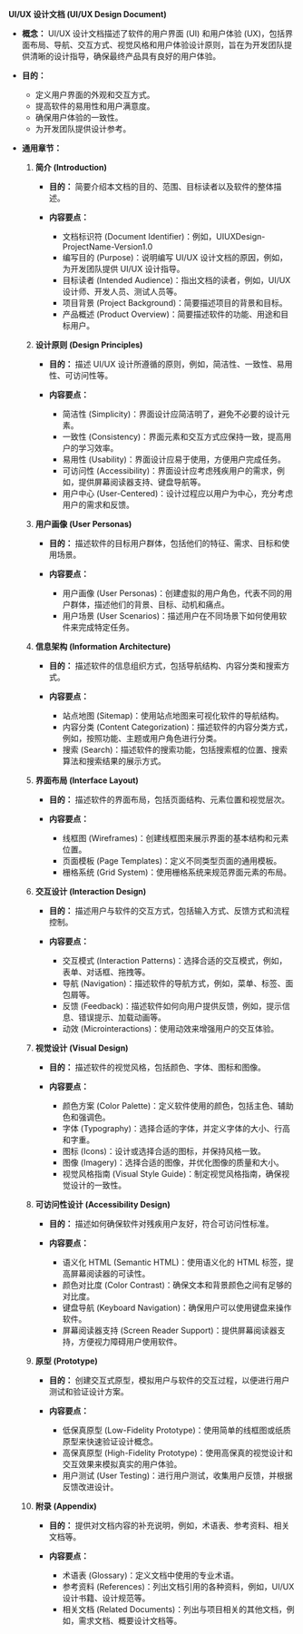 **UI/UX 设计文档 (UI/UX Design Document)**

*   **概念：** UI/UX 设计文档描述了软件的用户界面 (UI) 和用户体验 (UX)，包括界面布局、导航、交互方式、视觉风格和用户体验设计原则，旨在为开发团队提供清晰的设计指导，确保最终产品具有良好的用户体验。
*   **目的：**

    *   定义用户界面的外观和交互方式。
    *   提高软件的易用性和用户满意度。
    *   确保用户体验的一致性。
    *   为开发团队提供设计参考。
*   **通用章节：**

    1.  **简介 (Introduction)**

        *   **目的：** 简要介绍本文档的目的、范围、目标读者以及软件的整体描述。
        *   **内容要点：**

            *   文档标识符 (Document Identifier)：例如，UIUXDesign-ProjectName-Version1.0
            *   编写目的 (Purpose)：说明编写 UI/UX 设计文档的原因，例如，为开发团队提供 UI/UX 设计指导。
            *   目标读者 (Intended Audience)：指出文档的读者，例如，UI/UX 设计师、开发人员、测试人员等。
            *   项目背景 (Project Background)：简要描述项目的背景和目标。
            *   产品概述 (Product Overview)：简要描述软件的功能、用途和目标用户。
    2.  **设计原则 (Design Principles)**

        *   **目的：** 描述 UI/UX 设计所遵循的原则，例如，简洁性、一致性、易用性、可访问性等。
        *   **内容要点：**

            *   简洁性 (Simplicity)：界面设计应简洁明了，避免不必要的设计元素。
            *   一致性 (Consistency)：界面元素和交互方式应保持一致，提高用户的学习效率。
            *   易用性 (Usability)：界面设计应易于使用，方便用户完成任务。
            *   可访问性 (Accessibility)：界面设计应考虑残疾用户的需求，例如，提供屏幕阅读器支持、键盘导航等。
            *   用户中心 (User-Centered)：设计过程应以用户为中心，充分考虑用户的需求和反馈。
    3.  **用户画像 (User Personas)**

        *   **目的：** 描述软件的目标用户群体，包括他们的特征、需求、目标和使用场景。
        *   **内容要点：**

            *   用户画像 (User Personas)：创建虚拟的用户角色，代表不同的用户群体，描述他们的背景、目标、动机和痛点。
            *   用户场景 (User Scenarios)：描述用户在不同场景下如何使用软件来完成特定任务。
    4.  **信息架构 (Information Architecture)**

        *   **目的：** 描述软件的信息组织方式，包括导航结构、内容分类和搜索方式。
        *   **内容要点：**

            *   站点地图 (Sitemap)：使用站点地图来可视化软件的导航结构。
            *   内容分类 (Content Categorization)：描述软件的内容分类方式，例如，按照功能、主题或用户角色进行分类。
            *   搜索 (Search)：描述软件的搜索功能，包括搜索框的位置、搜索算法和搜索结果的展示方式。
    5.  **界面布局 (Interface Layout)**

        *   **目的：** 描述软件的界面布局，包括页面结构、元素位置和视觉层次。
        *   **内容要点：**

            *   线框图 (Wireframes)：创建线框图来展示界面的基本结构和元素位置。
            *   页面模板 (Page Templates)：定义不同类型页面的通用模板。
            *   栅格系统 (Grid System)：使用栅格系统来规范界面元素的布局。
    6.  **交互设计 (Interaction Design)**

        *   **目的：** 描述用户与软件的交互方式，包括输入方式、反馈方式和流程控制。
        *   **内容要点：**

            *   交互模式 (Interaction Patterns)：选择合适的交互模式，例如，表单、对话框、拖拽等。
            *   导航 (Navigation)：描述软件的导航方式，例如，菜单、标签、面包屑等。
            *   反馈 (Feedback)：描述软件如何向用户提供反馈，例如，提示信息、错误提示、加载动画等。
            *   动效 (Microinteractions)：使用动效来增强用户的交互体验。
    7.  **视觉设计 (Visual Design)**

        *   **目的：** 描述软件的视觉风格，包括颜色、字体、图标和图像。
        *   **内容要点：**

            *   颜色方案 (Color Palette)：定义软件使用的颜色，包括主色、辅助色和强调色。
            *   字体 (Typography)：选择合适的字体，并定义字体的大小、行高和字重。
            *   图标 (Icons)：设计或选择合适的图标，并保持风格一致。
            *   图像 (Imagery)：选择合适的图像，并优化图像的质量和大小。
            *   视觉风格指南 (Visual Style Guide)：制定视觉风格指南，确保视觉设计的一致性。
    8.  **可访问性设计 (Accessibility Design)**

        *   **目的：** 描述如何确保软件对残疾用户友好，符合可访问性标准。
        *   **内容要点：**

            *   语义化 HTML (Semantic HTML)：使用语义化的 HTML 标签，提高屏幕阅读器的可读性。
            *   颜色对比度 (Color Contrast)：确保文本和背景颜色之间有足够的对比度。
            *   键盘导航 (Keyboard Navigation)：确保用户可以使用键盘来操作软件。
            *   屏幕阅读器支持 (Screen Reader Support)：提供屏幕阅读器支持，方便视力障碍用户使用软件。
    9.  **原型 (Prototype)**

        *   **目的：** 创建交互式原型，模拟用户与软件的交互过程，以便进行用户测试和验证设计方案。
        *   **内容要点：**

            *   低保真原型 (Low-Fidelity Prototype)：使用简单的线框图或纸质原型来快速验证设计概念。
            *   高保真原型 (High-Fidelity Prototype)：使用高保真的视觉设计和交互效果来模拟真实的用户体验。
            *   用户测试 (User Testing)：进行用户测试，收集用户反馈，并根据反馈改进设计。
    10. **附录 (Appendix)**

        *   **目的：** 提供对文档内容的补充说明，例如，术语表、参考资料、相关文档等。
        *   **内容要点：**

            *   术语表 (Glossary)：定义文档中使用的专业术语。
            *   参考资料 (References)：列出文档引用的各种资料，例如，UI/UX 设计书籍、设计规范等。
            *   相关文档 (Related Documents)：列出与项目相关的其他文档，例如，需求文档、概要设计文档等。


